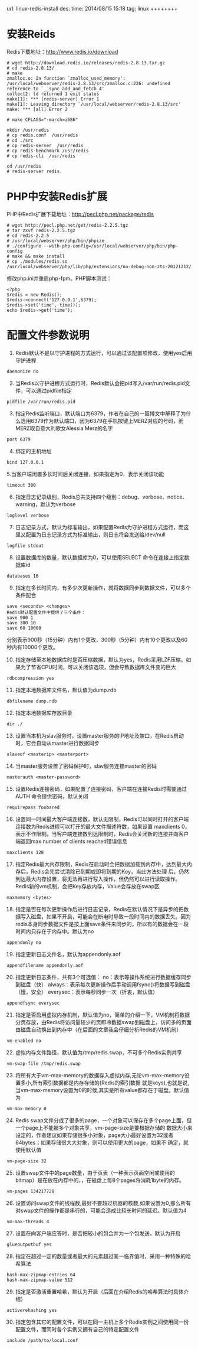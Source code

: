 url: linux-redis-install
des: 
time: 2014/08/15 15:18
tag: linux
++++++++

# 安装Reids

Redis下载地址：http://www.redis.io/download
```
# wget http://download.redis.io/releases/redis-2.8.13.tar.gz
# cd redis-2.8.13/
# make
zmalloc.o: In function `zmalloc_used_memory':
/usr/local/webserver/redis-2.8.13/src/zmalloc.c:226: undefined reference to `__sync_add_and_fetch_4'
collect2: ld returned 1 exit status
make[1]: *** [redis-server] Error 1
make[1]: Leaving directory `/usr/local/webserver/redis-2.8.13/src'
make: *** [all] Error 2
 
# make CFLAGS="-march=i686"
 
mkdir /usr/redis
# cp redis.conf  /usr/redis
# cd ./src
# cp redis-server  /usr/redis
# cp redis-benchmark /usr/redis
# cp redis-cli  /usr/redis
 
cd /usr/redis
# redis-server redis.
```
# PHP中安装Redis扩展

PHP中Redis扩展下载地址：http://pecl.php.net/package/redis
```
# wget http://pecl.php.net/get/redis-2.2.5.tgz
# tar zxvf redis-2.2.5.tgz
# cd redis-2.2.5
# /usr/local/webserver/php/bin/phpize
# ./configure --with-php-config=/usr/local/webserver/php/bin/php-config
# make && make install
# cp ./modules/redis.so /usr/local/webserver/php/lib/php/extensions/no-debug-non-zts-20121212/
```
修改php.ini并重启php-fpm。PHP脚本测试：
```
<?php
$redis = new Redis();
$redis->connect('127.0.0.1',6379);
$redis->set('time', time());
echo $redis->get('time');
```

# 配置文件参数说明

1. Redis默认不是以守护进程的方式运行，可以通过该配置项修改，使用yes启用守护进程
```
daemonize no
```
2. 当Redis以守护进程方式运行时，Redis默认会把pid写入/var/run/redis.pid文件，可以通过pidfile指定
```
pidfile /var/run/redis.pid
```
3. 指定Redis监听端口，默认端口为6379，作者在自己的一篇博文中解释了为什么选用6379作为默认端口，因为6379在手机按键上MERZ对应的号码，而MERZ取自意大利歌女Alessia Merz的名字
```
port 6379
```
4. 绑定的主机地址
```
bind 127.0.0.1
```
5.当客户端闲置多长时间后关闭连接，如果指定为0，表示关闭该功能
```
timeout 300
```
6. 指定日志记录级别，Redis总共支持四个级别：debug、verbose、notice、warning，默认为verbose
```
loglevel verbose
```
7. 日志记录方式，默认为标准输出，如果配置Redis为守护进程方式运行，而这里又配置为日志记录方式为标准输出，则日志将会发送给/dev/null
```
logfile stdout
```
8. 设置数据库的数量，默认数据库为0，可以使用SELECT 命令在连接上指定数据库id
```
databases 16
```
9. 指定在多长时间内，有多少次更新操作，就将数据同步到数据文件，可以多个条件配合
```
save <seconds> <changes>
Redis默认配置文件中提供了三个条件：
save 900 1
save 300 10
save 60 10000
```
分别表示900秒（15分钟）内有1个更改，300秒（5分钟）内有10个更改以及60秒内有10000个更改。

10. 指定存储至本地数据库时是否压缩数据，默认为yes，Redis采用LZF压缩，如果为了节省CPU时间，可以关闭该选项，但会导致数据库文件变的巨大
```
rdbcompression yes
```
11. 指定本地数据库文件名，默认值为dump.rdb
```
dbfilename dump.rdb
```
12. 指定本地数据库存放目录
```
dir ./
```
13. 设置当本机为slav服务时，设置master服务的IP地址及端口，在Redis启动时，它会自动从master进行数据同步
```
slaveof <masterip> <masterport>
```
14. 当master服务设置了密码保护时，slav服务连接master的密码
```
masterauth <master-password>
```
15. 设置Redis连接密码，如果配置了连接密码，客户端在连接Redis时需要通过AUTH 命令提供密码，默认关闭
```
requirepass foobared
```
16. 设置同一时间最大客户端连接数，默认无限制，Redis可以同时打开的客户端连接数为Redis进程可以打开的最大文件描述符数，如果设置 maxclients 0，表示不作限制。当客户端连接数到达限制时，Redis会关闭新的连接并向客户端返回max number of clients reached错误信息
```
maxclients 128
```
17. 指定Redis最大内存限制，Redis在启动时会把数据加载到内存中，达到最大内存后，Redis会先尝试清除已到期或即将到期的Key，当此方法处理 后，仍然到达最大内存设置，将无法再进行写入操作，但仍然可以进行读取操作。Redis新的vm机制，会把Key存放内存，Value会存放在swap区
```
maxmemory <bytes>
```
18. 指定是否在每次更新操作后进行日志记录，Redis在默认情况下是异步的把数据写入磁盘，如果不开启，可能会在断电时导致一段时间内的数据丢失。因为 redis本身同步数据文件是按上面save条件来同步的，所以有的数据会在一段时间内只存在于内存中。默认为no
```
appendonly no
```
19. 指定更新日志文件名，默认为appendonly.aof
```
appendfilename appendonly.aof
```
20. 指定更新日志条件，共有3个可选值：
no：表示等操作系统进行数据缓存同步到磁盘（快）
always：表示每次更新操作后手动调用fsync()将数据写到磁盘（慢，安全）
everysec：表示每秒同步一次（折衷，默认值）
```
appendfsync everysec
```
21. 指定是否启用虚拟内存机制，默认值为no，简单的介绍一下，VM机制将数据分页存放，由Redis将访问量较少的页即冷数据swap到磁盘上，访问多的页面由磁盘自动换出到内存中（在后面的文章我会仔细分析Redis的VM机制）
```
vm-enabled no
```
22. 虚拟内存文件路径，默认值为/tmp/redis.swap，不可多个Redis实例共享
```
vm-swap-file /tmp/redis.swap
```
23. 将所有大于vm-max-memory的数据存入虚拟内存,无论vm-max-memory设置多小,所有索引数据都是内存存储的(Redis的索引数据 就是keys),也就是说,当vm-max-memory设置为0的时候,其实是所有value都存在于磁盘。默认值为
```
vm-max-memory 0
```
24. Redis swap文件分成了很多的page，一个对象可以保存在多个page上面，但一个page上不能被多个对象共享，vm-page-size是要根据存储的 数据大小来设定的，作者建议如果存储很多小对象，page大小最好设置为32或者64bytes；如果存储很大大对象，则可以使用更大的page，如果不 确定，就使用默认值
```
vm-page-size 32
```
25. 设置swap文件中的page数量，由于页表（一种表示页面空闲或使用的bitmap）是在放在内存中的，，在磁盘上每8个pages将消耗1byte的内存。
```
vm-pages 134217728
```
26. 设置访问swap文件的线程数,最好不要超过机器的核数,如果设置为0,那么所有对swap文件的操作都是串行的，可能会造成比较长时间的延迟。默认值为4
```
vm-max-threads 4
```
27. 设置在向客户端应答时，是否把较小的包合并为一个包发送，默认为开启
```
glueoutputbuf yes
```
28. 指定在超过一定的数量或者最大的元素超过某一临界值时，采用一种特殊的哈希算法
```
hash-max-zipmap-entries 64
hash-max-zipmap-value 512
```
29. 指定是否激活重置哈希，默认为开启（后面在介绍Redis的哈希算法时具体介绍）
```
activerehashing yes
```
30. 指定包含其它的配置文件，可以在同一主机上多个Redis实例之间使用同一份配置文件，而同时各个实例又拥有自己的特定配置文件
```
include /path/to/local.conf
```